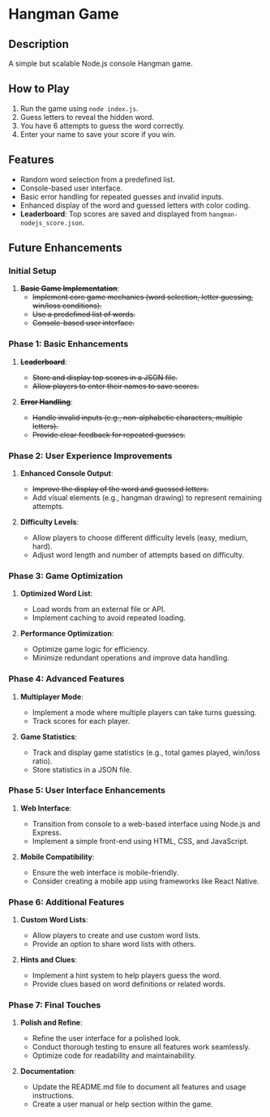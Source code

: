 # Hangman Game

## Description

A simple but scalable Node.js console Hangman game.

## How to Play

1. Run the game using `node index.js`.
2. Guess letters to reveal the hidden word.
3. You have 6 attempts to guess the word correctly.
4. Enter your name to save your score if you win.

## Features

- Random word selection from a predefined list.
- Console-based user interface.
- Basic error handling for repeated guesses and invalid inputs.
- Enhanced display of the word and guessed letters with color coding.
- **Leaderboard**: Top scores are saved and displayed from `hangman-nodejs_score.json`.

## Future Enhancements

### Initial Setup

1. ~~**Basic Game Implementation**~~:
   - ~~Implement core game mechanics (word selection, letter guessing, win/loss conditions).~~
   - ~~Use a predefined list of words.~~
   - ~~Console-based user interface.~~

### Phase 1: Basic Enhancements

1. ~~**Leaderboard**~~:
   - ~~Store and display top scores in a JSON file.~~
   - ~~Allow players to enter their names to save scores.~~

2. ~~**Error Handling**~~:
   - ~~Handle invalid inputs (e.g., non-alphabetic characters, multiple letters).~~
   - ~~Provide clear feedback for repeated guesses.~~

### Phase 2: User Experience Improvements

1. **Enhanced Console Output**:
   - ~~Improve the display of the word and guessed letters.~~
   - Add visual elements (e.g., hangman drawing) to represent remaining attempts.

2. **Difficulty Levels**:
   - Allow players to choose different difficulty levels (easy, medium, hard).
   - Adjust word length and number of attempts based on difficulty.

### Phase 3: Game Optimization

1. **Optimized Word List**:
   - Load words from an external file or API.
   - Implement caching to avoid repeated loading.

2. **Performance Optimization**:
   - Optimize game logic for efficiency.
   - Minimize redundant operations and improve data handling.

### Phase 4: Advanced Features

1. **Multiplayer Mode**:
   - Implement a mode where multiple players can take turns guessing.
   - Track scores for each player.

2. **Game Statistics**:
   - Track and display game statistics (e.g., total games played, win/loss ratio).
   - Store statistics in a JSON file.

### Phase 5: User Interface Enhancements

1. **Web Interface**:
    - Transition from console to a web-based interface using Node.js and Express.
    - Implement a simple front-end using HTML, CSS, and JavaScript.

2. **Mobile Compatibility**:
    - Ensure the web interface is mobile-friendly.
    - Consider creating a mobile app using frameworks like React Native.

### Phase 6: Additional Features

1. **Custom Word Lists**:
    - Allow players to create and use custom word lists.
    - Provide an option to share word lists with others.

2. **Hints and Clues**:
    - Implement a hint system to help players guess the word.
    - Provide clues based on word definitions or related words.

### Phase 7: Final Touches

1. **Polish and Refine**:
    - Refine the user interface for a polished look.
    - Conduct thorough testing to ensure all features work seamlessly.
    - Optimize code for readability and maintainability.

2. **Documentation**:
    - Update the README.md file to document all features and usage instructions.
    - Create a user manual or help section within the game.

<!-- MD047/single-trailing-newline -->
<!-- MD022/blanks-around-headings -->
<!-- MD029/ol-prefix -->